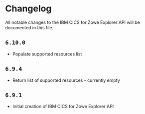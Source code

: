 # Changelog

All notable changes to the IBM CICS for Zowe Explorer API will be documented in this file.

## `6.10.0`

- Populate supported resources list

## `6.9.4`

- Return list of supported resources - currently empty

## `6.9.1`

- Initial creation of IBM CICS for Zowe Explorer API
